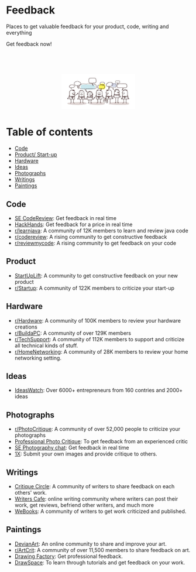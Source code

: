# Feedback
Places to get valuable feedback for your product, code, writing and everything

Get feedback now! 
<h1 align="center">
	<br>
	<img width="200" src="https://github.com/AdiChat/Feedback/blob/master/assets/logo.jpg" alt="be happy">
	<br>
</h1>

# Table of contents

* [Code](#code)
* [Product/ Start-up](#product)
* [Hardware](#hardware)
* [Ideas](#ideas)
* [Photographs](#photographs)
* [Writings](#writings)
* [Paintings](#paintings)

## Code

* [SE CodeReview](https://codereview.stackexchange.com/): Get feedback in real time
* [HackHands](https://hackhands.com/): Get feedback for a price in real time
* [r/learnjava](https://www.reddit.com/r/learnjava/): A community of 12K members to learn and review java code
* [r/codereview](https://www.reddit.com/r/codereview/): A rising community to get constructive feedback
* [r/reviewmycode](https://www.reddit.com/r/reviewmycode/): A rising community to get feedback on your code

## Product

* [StartUpLift](http://startuplift.com/): A community to get constructive feedback on your new product
* [r/Startup](https://www.reddit.com/r/startups/): A community of 122K members to criticize your start-up

## Hardware

* [r/Hardware](https://www.reddit.com/r/hardware/): A community of 100K members to review your hardware creations
* [r/BuildaPC](https://www.reddit.com/r/buildapc/): A community of over 129K members 
* [r/TechSupport](https://www.reddit.com/r/techsupport/): A community of 112K members to support and criticize all technical kinds of stuff. 
* [r/HomeNetworking](https://www.reddit.com/r/HomeNetworking/): A community of 28K members to review your home networking setting. 

## Ideas

* [IdeasWatch](http://www.ideaswatch.com/): Over 6000+ entrepreneurs from 160 contries and 2000+ ideas

## Photographs

* [r/PhotoCritique](https://www.reddit.com/r/photocritique/): A community of over 52,000 people to criticize your photographs
* [Professional Photo Critique](http://www.professionalphotocritique.org/): To get feedback from an experienced critic
* [SE Photography chat](https://chat.stackexchange.com/rooms/14/photography-chat): Get feedback in real time
* [1X](https://1x.com/critique/): Submit your own images and provide critique to others.

## Writings

* [Critique Circle](https://www.critiquecircle.com/): A community of writers to share feedback on each others' work.
* [Writers Cafe](http://www.writerscafe.org/): online writing community where writers can post their work, get reviews, befriend other writers, and much more
* [WeBooks](http://www.webook.com/): A community of writers to get work criticized and published.

## Paintings

* [DevianArt](http://www.deviantart.com/): An online community to share and improve your art.
* [r/ArtCrit](https://www.reddit.com/r/ArtCrit/): A community of over 11,500 members to share feedback on art.
* [Drawing Factory](http://www.drawing-factory.com/drawing-feedback/): Get professional feedback.
* [DrawSpace](https://www.drawspace.com/): To learn through tutorials and get feedback on your work.



